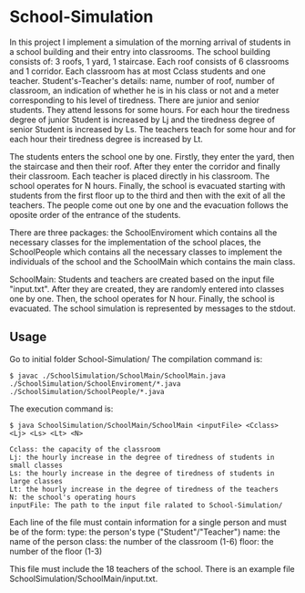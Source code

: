 # School-Simulation 

In this project I implement a simulation of the morning arrival of students in a school building and their entry into classrooms. The school building consists of: 3 roofs, 1 yard, 1 staircase. Each roof consists of 6 classrooms and 1 corridor. Each classroom has at most Cclass students and one teacher.
Student's-Teacher's details: name, number of roof, number of classroom, an indication of whether he is in his class or not and a meter corresponding to his level of tiredness.
There are junior and senior students. They attend lessons for some hours. For each hour the tiredness degree of junior Student is increased by Lj and the tiredness degree of senior Student is increased by Ls. The teachers teach for some hour and for each hour their tiredness degree is increased by Lt. 

The students enters the school one by one. Firstly, they enter the yard, then the staircase and then their roof. After they enter the corridor and finally their classroom. Each teacher is placed directly in his classroom. The school operates for N hours. Finally, the school is evacuated starting with students from the first floor up to the third and then with the exit of all the teachers. The people come out one by one and the evacuation follows the oposite order of the entrance of the students.

There are three packages: the SchoolEnviroment which contains all the necessary classes for the implementation of the school places, the SchoolPeople which contains all the necessary classes to implement the individuals of the school and the SchoolMain which contains the main class.

SchoolMain:
Students and teachers are created based on the input file "input.txt". After they are created, they are randomly entered into classes one by one. Then, the school 
operates for N hour. Finally, the school is evacuated. The school simulation is represented by messages to the stdout.

## Usage

Go to initial folder School-Simulation/
The compilation command is:
```
$ javac ./SchoolSimulation/SchoolMain/SchoolMain.java ./SchoolSimulation/SchoolEnviroment/*.java ./SchoolSimulation/SchoolPeople/*.java
```
The execution command is: 
```
$ java SchoolSimulation/SchoolMain/SchoolMain <inputFile> <Cclass> <Lj> <Ls> <Lt> <N>
```
```
Cclass: the capacity of the classroom
Lj: the hourly increase in the degree of tiredness of students in small classes
Ls: the hourly increase in the degree of tiredness of students in large classes 
Lt: the hourly increase in the degree of tiredness of the teachers
N: the school's operating hours
inputFile: The path to the input file ralated to School-Simulation/
```
Each line of the file must contain information for a single person and must be of the form: 
<type> <name> <class> <floor> 
type: the person's type ("Student"/"Teacher")
name: the name of the person
class: the number of the classroom (1-6)
floor: the number of the floor (1-3)

This file must include the 18 teachers of the school.
There is an example file SchoolSimulation/SchoolMain/input.txt.
